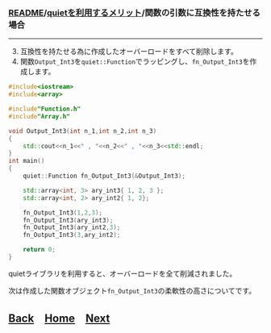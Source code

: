 ### [README](../../README.md)/[quietを利用するメリット](merit_0_0.md)/関数の引数に互換性を持たせる場合

***
3. 互換性を持たせる為に作成したオーバーロードをすべて削除します。
4. 関数`Output_Int3`を`quiet::Function`でラッピングし、`fn_Output_Int3`を作成します。

``` C++
#include<iostream>
#include<array>

#include"Function.h"
#include"Array.h"

void Output_Int3(int n_1,int n_2,int n_3)
{
    std::cout<<n_1<<" , "<<n_2<<" , "<<n_3<<std::endl;
}
int main()
{
    quiet::Function fn_Output_Int3(&Output_Int3);

    std::array<int, 3> ary_int3{ 1, 2, 3 };
    std::array<int, 2> ary_int2{ 1, 2};

    fn_Output_Int3(1,2,3);
    fn_Output_Int3(ary_int3);
    fn_Output_Int3(ary_int2,3);
    fn_Output_Int3(3,ary_int2);

    return 0;
}
``` 
quietライブラリを利用すると、オーバーロードを全て削減されました。

次は作成した関数オブジェクト`fn_Output_Int3`の柔軟性の高さについてです。

## [Back](merit_0_1.md)　[Home](merit_0_0.md)　[Next](merit_0_3.md)　
